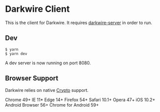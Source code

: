 # Darkwire Client

This is the client for Darkwire. It requires [darkwire-server](https://github.com/seripap/darkwire-server) in order to run.

## Dev

```
$ yarn
$ yarn dev
```

A dev server is now running on port 8080.

## Browser Support

Darkwire relies on native [Crypto](https://developer.mozilla.org/en-US/docs/Web/API/Window/crypto) support.

Chrome 49+
IE 11*
Edge 14+
Firefox 54+
Safari 10.1+
Opera 47+
iOS 10.2+
Android Browser 56+
Chrome for Android 59+
